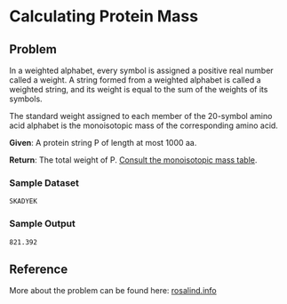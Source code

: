 # Calculating Protein Mass

## Problem 

In a weighted alphabet, every symbol is assigned a positive real number called a weight. A string formed from a weighted alphabet is called a weighted string, and its weight is equal to the sum of the weights of its symbols.

The standard weight assigned to each member of the 20-symbol amino acid alphabet is the monoisotopic mass of the corresponding amino acid.

__Given__: A protein string P of length at most 1000 aa.

__Return__: The total weight of P. [Consult the monoisotopic mass table](https://github.com/KHSDTC/Hackathon2019_Problems/blob/master/problem-2/monoisotopic-mass-table).

### Sample Dataset

`SKADYEK`

### Sample Output

`821.392`

## Reference

More about the problem can be found here: [rosalind.info](http://rosalind.info/problems/prtm/)
